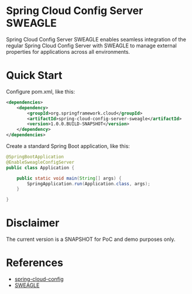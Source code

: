 # Spring Cloud Config Server SWEAGLE

Spring Cloud Config Server SWEAGLE enables seamless integration of the regular Spring Cloud Config Server with SWEAGLE to manage external properties for applications across all environments.

# Quick Start

Configure pom.xml, like this:
```xml
<dependencies>
    <dependency>
        <groupId>org.springframework.cloud</groupId>
        <artifactId>spring-cloud-config-server-sweagle</artifactId>
        <version>1.0.0.BUILD-SNAPSHOT</version>
    </dependency>
</dependencies>
```

Create a standard Spring Boot application, like this:
```java
@SpringBootApplication
@EnableSweagleConfigServer
public class Application {

    public static void main(String[] args) {
        SpringApplication.run(Application.class, args);
    }

}
```

# Disclaimer

The current version is a SNAPSHOT for PoC and demo purposes only.

# References
- [spring-cloud-config](https://github.com/spring-cloud/spring-cloud-config)
- [SWEAGLE](https://www.sweagle.com/)
